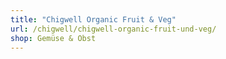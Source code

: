 ```yaml
---
title: "Chigwell Organic Fruit & Veg"
url: /chigwell/chigwell-organic-fruit-und-veg/
shop: Gemüse & Obst
---
```


